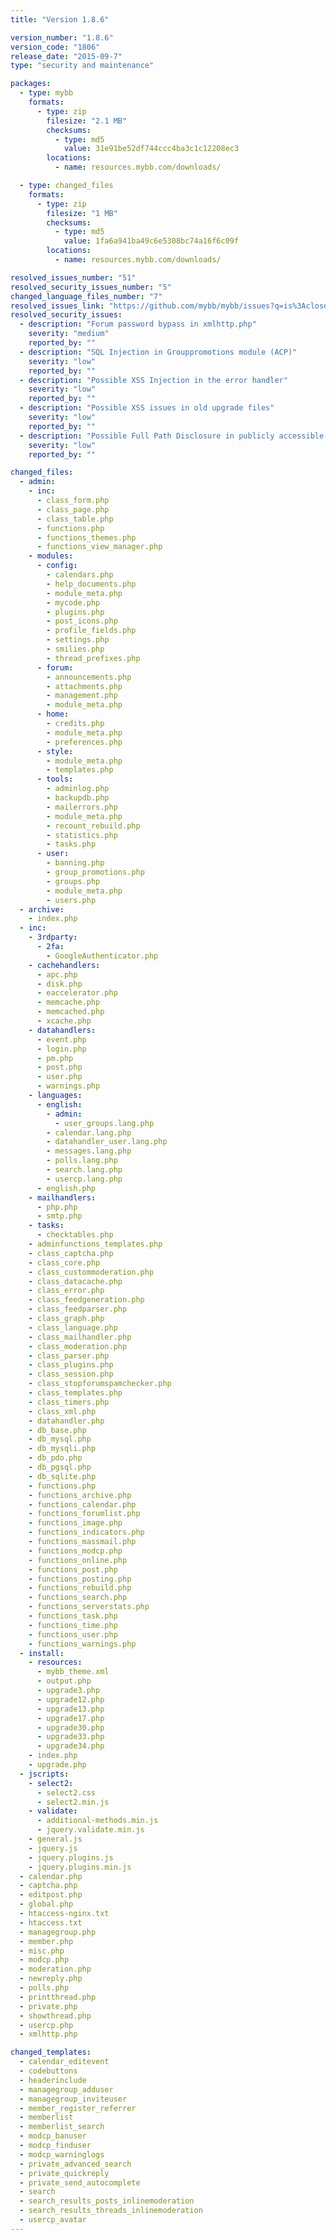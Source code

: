 ```yaml
---
title: "Version 1.8.6"

version_number: "1.8.6"
version_code: "1806"
release_date: "2015-09-7"
type: "security and maintenance"

packages:
  - type: mybb
    formats:
      - type: zip
        filesize: "2.1 MB"
        checksums:
          - type: md5
            value: 31e91be52df744ccc4ba3c1c12208ec3
        locations:
          - name: resources.mybb.com/downloads/

  - type: changed_files
    formats:
      - type: zip
        filesize: "1 MB"
        checksums:
          - type: md5
            value: 1fa6a941ba49c6e5308bc74a16f6c09f
        locations:
          - name: resources.mybb.com/downloads/

resolved_issues_number: "51"
resolved_security_issues_number: "5"
changed_language_files_number: "7"
resolved_issues_link: "https://github.com/mybb/mybb/issues?q=is%3Aclosed+milestone%3A1.8.6"
resolved_security_issues:
  - description: "Forum password bypass in xmlhttp.php"
    severity: "medium"
    reported_by: ""
  - description: "SQL Injection in Grouppromotions module (ACP)"
    severity: "low"
    reported_by: ""
  - description: "Possible XSS Injection in the error handler"
    severity: "low"
    reported_by: ""
  - description: "Possible XSS issues in old upgrade files"
    severity: "low"
    reported_by: ""
  - description: "Possible Full Path Disclosure in publicly accessible error log files"
    severity: "low"
    reported_by: ""

changed_files:
  - admin:
    - inc:
      - class_form.php
      - class_page.php
      - class_table.php
      - functions.php
      - functions_themes.php
      - functions_view_manager.php
    - modules:
      - config:
        - calendars.php
        - help_documents.php
        - module_meta.php
        - mycode.php
        - plugins.php
        - post_icons.php
        - profile_fields.php
        - settings.php
        - smilies.php
        - thread_prefixes.php
      - forum:
        - announcements.php
        - attachments.php
        - management.php
        - module_meta.php
      - home:
        - credits.php
        - module_meta.php
        - preferences.php
      - style:
        - module_meta.php
        - templates.php
      - tools:
        - adminlog.php
        - backupdb.php
        - mailerrors.php
        - module_meta.php
        - recount_rebuild.php
        - statistics.php
        - tasks.php
      - user:
        - banning.php
        - group_promotions.php
        - groups.php
        - module_meta.php
        - users.php
  - archive:
    - index.php
  - inc:
    - 3rdparty:
      - 2fa:
        - GoogleAuthenticator.php
    - cachehandlers:
      - apc.php
      - disk.php
      - eaccelerator.php
      - memcache.php
      - memcached.php
      - xcache.php
    - datahandlers:
      - event.php
      - login.php
      - pm.php
      - post.php
      - user.php
      - warnings.php
    - languages:
      - english:
        - admin:
          - user_groups.lang.php
        - calendar.lang.php
        - datahandler_user.lang.php
        - messages.lang.php
        - polls.lang.php
        - search.lang.php
        - usercp.lang.php
      - english.php
    - mailhandlers:
      - php.php
      - smtp.php
    - tasks:
      - checktables.php
    - adminfunctions_templates.php
    - class_captcha.php
    - class_core.php
    - class_custommoderation.php
    - class_datacache.php
    - class_error.php
    - class_feedgeneration.php
    - class_feedparser.php
    - class_graph.php
    - class_language.php
    - class_mailhandler.php
    - class_moderation.php
    - class_parser.php
    - class_plugins.php
    - class_session.php
    - class_stopforumspamchecker.php
    - class_templates.php
    - class_timers.php
    - class_xml.php
    - datahandler.php
    - db_base.php
    - db_mysql.php
    - db_mysqli.php
    - db_pdo.php
    - db_pgsql.php
    - db_sqlite.php
    - functions.php
    - functions_archive.php
    - functions_calendar.php
    - functions_forumlist.php
    - functions_image.php
    - functions_indicators.php
    - functions_massmail.php
    - functions_modcp.php
    - functions_online.php
    - functions_post.php
    - functions_posting.php
    - functions_rebuild.php
    - functions_search.php
    - functions_serverstats.php
    - functions_task.php
    - functions_time.php
    - functions_user.php
    - functions_warnings.php
  - install:
    - resources:
      - mybb_theme.xml
      - output.php
      - upgrade3.php
      - upgrade12.php
      - upgrade13.php
      - upgrade17.php
      - upgrade30.php
      - upgrade33.php
      - upgrade34.php
    - index.php
    - upgrade.php
  - jscripts:
    - select2:
      - select2.css
      - select2.min.js
    - validate:
      - additional-methods.min.js
      - jquery.validate.min.js
    - general.js
    - jquery.js
    - jquery.plugins.js
    - jquery.plugins.min.js
  - calendar.php
  - captcha.php
  - editpost.php
  - global.php
  - htaccess-nginx.txt
  - htaccess.txt
  - managegroup.php
  - member.php
  - misc.php
  - modcp.php
  - moderation.php
  - newreply.php
  - polls.php
  - printthread.php
  - private.php
  - showthread.php
  - usercp.php
  - xmlhttp.php

changed_templates:
  - calendar_editevent
  - codebuttons
  - headerinclude
  - managegroup_adduser
  - managegroup_inviteuser
  - member_register_referrer
  - memberlist
  - memberlist_search
  - modcp_banuser
  - modcp_finduser
  - modcp_warninglogs
  - private_advanced_search
  - private_quickreply
  - private_send_autocomplete
  - search
  - search_results_posts_inlinemoderation
  - search_results_threads_inlinemoderation
  - usercp_avatar
---
```

